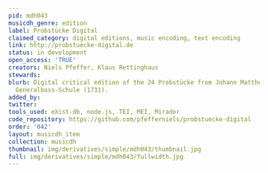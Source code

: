 ```yaml
---
pid: mdh043
musicdh_genre: edition
label: Probstücke Digital
claimed_category: digital editions, music encoding, text encoding
link: http://probstuecke-digital.de
status: in development
open_access: 'TRUE'
creators: Niels Pfeffer, Klaus Rettinghaus
stewards: 
blurb: Digital critical edition of the 24 Probstücke from Johann Mattheson's Große
  Generalbass-Schule (1731).
added_by: 
twitter: 
tools_used: eXist-db, node.js, TEI, MEI, Mirador
code_repository: https://github.com/pfefferniels/probstuecke-digital
order: '042'
layout: musicdh_item
collection: musicdh
thumbnail: img/derivatives/simple/mdh043/thumbnail.jpg
full: img/derivatives/simple/mdh043/fullwidth.jpg
---
```

